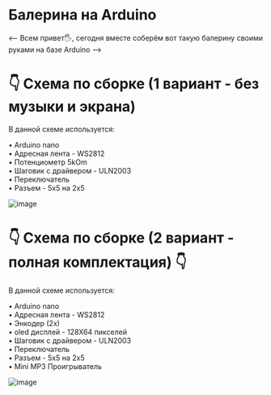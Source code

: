 # Балерина на Arduino
<-- Всем привет🖐, сегодня вместе соберём вот такую балерину своими руками на базе Arduino -->
# 👇 Схема по сборке (1 вариант - без музыки и экрана) 
В данной схеме используется:  

• Arduino nano  
• Адресная лента - WS2812  
• Потенциометр 5kOm  
• Шаговик с драйвером - ULN2003  
• Переключатель  
• Разъем - 5х5 на 2х5  

   
![image](https://github.com/EgorArd/Balerina_Arduino/assets/139771381/c42f1c75-d70f-4c59-8836-2f7041f1c63b)


# 👇 Схема по сборке (2 вариант - полная комплектация) 👇 
В данной схеме используется:  

• Arduino nano  
• Адресная лента - WS2812  
• Энкодер (2х)  
• oled дисплей - 128X64 пикселей  
• Шаговик с драйвером - ULN2003  
• Переключатель  
• Разъем - 5х5 на 2х5  
• Mini MP3 Проигрыватель  

   
![image](https://github.com/EgorArd/Balerina_Arduino/assets/139771381/d27811c6-48da-4c87-86d6-a4c85eae81a5)





